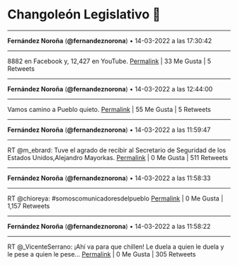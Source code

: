 # Changoleón Legislativo 🙈
*****
**Fernández Noroña** (**@fernandeznorona**) • 14-03-2022 a las 17:30:42
*****
8882 en Facebook y, 12,427 en YouTube.
[Permalink](https://twitter.com/fernandeznorona/status/1503544185043013632) | 33 Me Gusta | 5 Retweets
*****
**Fernández Noroña** (**@fernandeznorona**) • 14-03-2022 a las 12:44:00
*****
Vamos camino a Pueblo quieto.
[Permalink](https://twitter.com/fernandeznorona/status/1503472034331779074) | 55 Me Gusta | 5 Retweets
*****
**Fernández Noroña** (**@fernandeznorona**) • 14-03-2022 a las 11:59:47
*****
RT @m_ebrard: Tuve el agrado de recibir al Secretario de Seguridad de los Estados Unidos,Alejandro Mayorkas.
[Permalink](https://twitter.com/fernandeznorona/status/1503460907409674240) | 0 Me Gusta | 511 Retweets
*****
**Fernández Noroña** (**@fernandeznorona**) • 14-03-2022 a las 11:58:33
*****
RT @chioreya: #somoscomunicadoresdelpueblo
[Permalink](https://twitter.com/fernandeznorona/status/1503460593658904576) | 0 Me Gusta | 1,157 Retweets
*****
**Fernández Noroña** (**@fernandeznorona**) • 14-03-2022 a las 11:58:22
*****
RT @_VicenteSerrano: ¡Ahí va para que chillen! Le duela a quien le duela y le pese a quien le pese...
[Permalink](https://twitter.com/fernandeznorona/status/1503460548335353862) | 0 Me Gusta | 305 Retweets